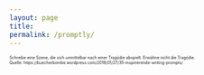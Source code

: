 ```yaml
---
layout: page
title:
permalink: /promptly/
---
```


<p style="font-size:0.5em"> Schreibe eine Szene, die sich unmittelbar nach einer Tragödie abspielt. Erwähne nicht die Tragödie. <br>
Quelle: https://buecherbombe.wordpress.com/2018/01/27/35-inspirierende-writing-prompts/ </p>
